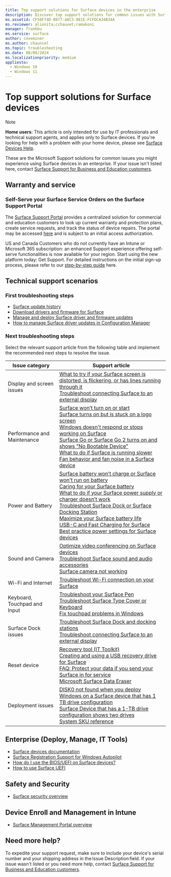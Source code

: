 ```yaml
---
title: Top support solutions for Surface devices in the enterprise
description: Discover top support solutions for common issues with Surface devices in the enterprise. Access troubleshooting steps, technical support resources, and guidance for managing and deploying Surface devices effectively.
ms.assetid: CF58F74D-8077-48C3-981E-FCFDCA34B34A
ms.reviewer: alionita;cchauvet;ramakoni
manager: frankbu
ms.service: surface
author: coveminer
ms.author: chauncel
ms.topic: troubleshooting
ms.date: 08/09/2024
ms.localizationpriority: medium
appliesto:
  - Windows 10
  - Windows 11
---
```


# Top support solutions for Surface devices

> [!NOTE]
> **Home users**: This article is only intended for use by IT professionals and technical support agents, and applies only to Surface devices. If you're looking for help with a problem with your home device, please see [Surface Devices Help](https://support.microsoft.com/products/surface-devices).

These are the Microsoft Support solutions for common issues you might experience using Surface devices in an enterprise. If your issue isn't listed here, contact [Surface Support for Business and Education customers](https://surface.com/help).

## Warranty and service

### Self-Serve your Surface Service Orders on the Surface Support Portal

The [Surface Support Portal](surface-support-portal.md) provides a centralized solution for commercial and education customers to look up current warranty and protection plans, create service requests, and track the status of device repairs. The portal may be accessed [here](https://admin.microsoft.com/adminportal#/homepage) and is subject to an initial access authorization.

US and Canada Customers who do not currently have an Intune or Microsoft 365 subscription: an enhanced Support experience offering self-serve functionalities is now available for your region. Start using the new platform today: Get Support. For detailed instructions on the initial sign-up process, please refer to our [step-by-step guide](streamline-access-surface-portals.md) here.

## Technical support scenarios

### First troubleshooting steps

- [Surface update history](https://support.microsoft.com/surface/surface-update-history-6036fff5-edec-c8ec-9796-a5633aac9488)
- [Download drivers and firmware for Surface](https://support.microsoft.com/surface/download-drivers-and-firmware-for-surface-09bb2e09-2a4b-cb69-0951-078a7739e120)
- [Manage and deploy Surface driver and firmware updates](manage-surface-driver-and-firmware-updates.md)
- [How to manage Surface driver updates in Configuration Manager](manage-surface-driver-updates-configuration-manager.md)

### Next troubleshooting steps

Select the relevant support article from the following table and implement the recommended next steps to resolve the issue.

| Issue category          | Support article |
|-------------------------|-----------------|
| Display and screen issues | [What to try if your Surface screen is distorted, is flickering, or has lines running through it](https://support.microsoft.com/surface/what-to-try-if-your-surface-screen-is-distorted-is-flickering-or-has-lines-running-through-it-c64061ba-8c11-48fa-86ad-6ad9761061f6)<br/>[Troubleshoot connecting Surface to an external display](https://support.microsoft.com/surface/troubleshoot-connecting-surface-to-a-second-screen-bc8f5121-a4cb-cf0b-5770-2df7a66a3b28) |
| Performance and Maintenance | [Surface won’t turn on or start](https://support.microsoft.com/surface/surface-won-t-turn-on-or-start-1e181652-3db8-5ca1-9649-7390fafb102a)<br/>[Surface turns on but is stuck on a logo screen](https://support.microsoft.com/surface/surface-turns-on-but-is-stuck-on-a-logo-screen-4fe887f3-ec11-89fd-c593-853d08877d70)<br/>[Windows doesn't respond or stops working on Surface](https://support.microsoft.com/surface/windows-doesn-t-respond-or-stops-working-on-surface-aad86fbf-2743-302d-7f0e-686703216b07#WindowsVersion=Windows_11)<br/>[Surface Go or Surface Go 2 turns on and shows "No Bootable Device"](https://support.microsoft.com/surface/surface-go-or-surface-go-2-turns-on-and-shows-no-bootable-device-5348cd7c-b417-4384-aad1-6d7db2642a9b)<br/>[What to do if Surface is running slower](https://support.microsoft.com/surface/what-to-do-if-surface-is-running-slower-54c567fc-76b0-ef86-aa9f-119ff07993f3)<br/>[Fan behavior and fan noise in a Surface device](https://support.microsoft.com/surface/fan-behavior-and-fan-noise-in-a-surface-device-87e4a064-f2d0-4359-838c-cef5ee781efe) |
| Power and Battery         | [Surface battery won’t charge or Surface won't run on battery](https://support.microsoft.com/surface/surface-battery-won-t-charge-or-surface-won-t-run-on-battery-1886ca81-2516-2a44-4dfe-a879102a2278)<br/>[Caring for your Surface battery](https://support.microsoft.com/surface/caring-for-your-surface-battery-9ccdfa7b-d074-f629-425c-1c090ac66bed)<br/>[What to do if your Surface power supply or charger doesn’t work](https://support.microsoft.com/surface/what-to-do-if-your-surface-power-supply-or-charger-doesn-t-work-41742e23-8489-fb03-dcef-9f9a777e8df1)<br/>[Troubleshoot Surface Dock or Surface Docking Station](https://support.microsoft.com/surface/troubleshoot-surface-dock-or-surface-docking-station-2cbef2fb-b2d4-3bdd-4846-36dbbeb80abc)<br/>[Maximize your Surface battery life](https://support.microsoft.com/surface/maximize-your-surface-battery-life-45479867-a7fa-33dd-fc4d-6762e9b3b11a)<br/>[USB-C and Fast Charging for Surface](https://support.microsoft.com/surface/usb-c-and-fast-charging-for-surface-d320ab19-e4ed-c36d-7458-7d7aec69d34a)<br/>[Best practice power settings for Surface devices](maintain-optimal-power-settings-on-surface-devices.md) |
| Sound and Camera          | [Optimize video conferencing on Surface devices](optimize-video-conferencing-on-surface.md)<br/>[Troubleshoot Surface sound and audio accessories](https://support.microsoft.com/surface/troubleshoot-surface-sound-and-audio-accessories-41bdae2f-677a-166b-1cda-03e44520992e)<br/>[Surface camera not working](https://support.microsoft.com/surface/surface-camera-not-working-682bd2c5-99dc-45c3-a0b1-ebee205122be) |
| Wi-Fi and Internet        | [Troubleshoot Wi-Fi connection on your Surface](https://support.microsoft.com/surface/troubleshooting-wi-fi-connection-on-your-surface-4a67da04-e680-4337-b939-e5c774513673) |
| Keyboard, Touchpad and Input | [Troubleshoot your Surface Pen](https://support.microsoft.com/surface/troubleshoot-your-surface-pen-f1fc2b8a-ac5c-f728-0f99-3dc2e8943593)<br/>[Troubleshoot Surface Type Cover or Keyboard](https://support.microsoft.com/surface/troubleshoot-surface-type-cover-or-keyboard-c106b37d-f55a-4640-8cb2-8f1b2b0207ea)<br/>[Fix touchpad problems in Windows](https://support.microsoft.com/windows/fix-touchpad-problems-in-windows-30b498e5-0caa-9740-2b21-336ea75ee756) |
| Surface Dock issues       | [Troubleshoot Surface Dock and docking stations](https://support.microsoft.com/surface/troubleshoot-surface-dock-or-surface-docking-station-2cbef2fb-b2d4-3bdd-4846-36dbbeb80abc)<br/>[Troubleshoot connecting Surface to an external display](https://support.microsoft.com/surface/troubleshoot-connecting-surface-to-a-second-screen-bc8f5121-a4cb-cf0b-5770-2df7a66a3b28) |
| Reset device              | [Recovery tool (IT Toolkit)](surface-it-toolkit-usb-recover.md)<br/>[Creating and using a USB recovery drive for Surface](https://support.microsoft.com/surface/creating-and-using-a-usb-recovery-drive-for-surface-677852e2-ed34-45cb-40ef-398fc7d62c07)<br/>[FAQ: Protect your data if you send your Surface in for service](https://support.microsoft.com/surface/faq-protecting-your-data-if-you-send-your-surface-in-for-service-ec014576-841e-f865-7b2a-b363a75272f3)<br/>[Microsoft Surface Data Eraser](microsoft-surface-data-eraser.md) |
| Deployment issues         | [DISK0 not found when you deploy Windows on a Surface device that has 1 TB drive configuration](https://support.microsoft.com/topic/disk0-not-found-when-you-deploy-windows-on-a-surface-device-that-has-1tb-drive-configuration-a3a809a9-c181-ee24-93a8-0d9a0e6d5b89)<br/>[Surface Device that has a 1-TB drive configuration shows two drives](https://support.microsoft.com/topic/surface-device-that-has-a-1tb-drive-configuration-shows-two-drives-ae6d68fa-5b07-d786-c05b-616e6c42c26e)<br/>[System SKU reference](surface-system-sku-reference.md) |

## Enterprise (Deploy, Manage, IT Tools)

- [Surface devices documentation](get-started.yml)
- [Surface Registration Support for Windows Autopilot](surface-autopilot-registration-support.md)
- [How do I use the BIOS/UEFI on Surface devices?](https://support.microsoft.com/surface/how-do-i-use-the-bios-uefi-on-surface-devices-0f5953d2-befa-3617-a0e5-9735945af774)
- [How to use Surface UEFI](https://support.microsoft.com/surface/how-to-use-surface-uefi-df2c8942-dfa0-859d-4394-95f45eb1c3f9)

## Safety and Security

- [Surface security overview](surface-security.md)

## Device Enroll and Management in Intune

- [Surface Management Portal overview](surface-management-portal.md)

## Need more help?

To expedite your support request, make sure to include your device's serial number and your shipping address in the Issue Description field. If your issue wasn't listed or you need more help, contact [Surface Support for Business and Education customers](contact-surface-business-education-support.md?tabs=online).
